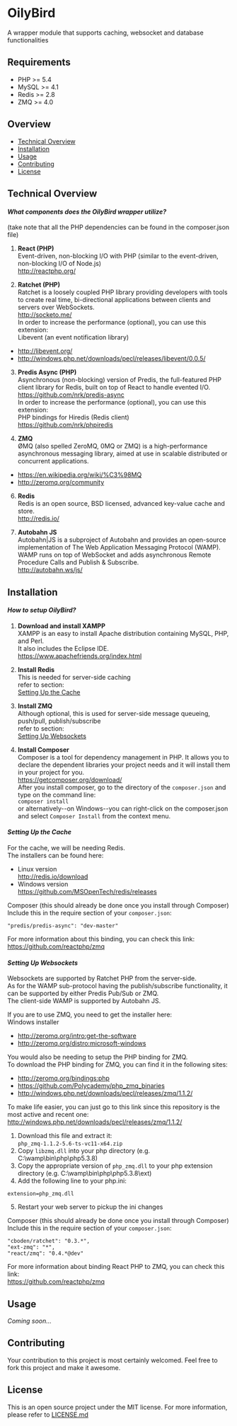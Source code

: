 # OilyBird
A wrapper module that supports caching, websocket and database functionalities

## Requirements
* PHP >= 5.4
* MySQL >= 4.1
* Redis >= 2.8
* ZMQ >= 4.0

## Overview
* [Technical Overview](#technical-overview)
* [Installation](#installation)
* [Usage](#usage)
* [Contributing](#contributing)
* [License](#license)

## Technical Overview
#### *What components does the OilyBird wrapper utilize?*
(take note that all the PHP dependencies can be found in the composer.json file)

1. **React (PHP)**  
Event-driven, non-blocking I/O with PHP (similar to the event-driven, non-blocking I/O of Node.js)  
http://reactphp.org/  

2. **Ratchet (PHP)**  
Ratchet is a loosely coupled PHP library providing developers with tools to create real time, bi-directional applications between clients and servers over WebSockets.  
http://socketo.me/  
In order to increase the performance (optional), you can use this extension:  
Libevent (an event notification library)  
  * http://libevent.org/  
  * http://windows.php.net/downloads/pecl/releases/libevent/0.0.5/  

3. **Predis Async (PHP)**  
Asynchronous (non-blocking) version of Predis, the full-featured PHP client library for Redis, built on top of React to handle evented I/O.  
https://github.com/nrk/predis-async  
In order to increase the performance (optional), you can use this extension:    
PHP bindings for Hiredis (Redis client)  
https://github.com/nrk/phpiredis

5. **ZMQ**  
ØMQ (also spelled ZeroMQ, 0MQ or ZMQ) is a high-performance asynchronous messaging library, aimed at use in scalable distributed or concurrent applications.  
  * https://en.wikipedia.org/wiki/%C3%98MQ  
  * http://zeromq.org/community  

6. **Redis**  
Redis is an open source, BSD licensed, advanced key-value cache and store.  
http://redis.io/  

7. **Autobahn JS**  
Autobahn|JS is a subproject of Autobahn and provides an open-source implementation of The Web Application Messaging Protocol (WAMP).  
WAMP runs on top of WebSocket and adds asynchronous Remote Procedure Calls and Publish & Subscribe.  
http://autobahn.ws/js/

## Installation
#### *How to setup OilyBird?*

1. **Download and install XAMPP**  
XAMPP is an easy to install Apache distribution containing MySQL, PHP, and Perl.  
It also includes the Eclipse IDE.  
https://www.apachefriends.org/index.html

2. **Install Redis**  
This is needed for server-side caching  
refer to section:  
[Setting Up the Cache](#setting-up-the-cache)

3. **Install ZMQ**  
Although optional, this is used for server-side message queueing, push/pull, publish/subscribe  
refer to section:  
[Setting Up Websockets](#setting-up-websockets)

4. **Install Composer**  
Composer is a tool for dependency management in PHP. It allows you to declare the dependent libraries your project needs and it will install them in your project for you.  
https://getcomposer.org/download/  
After you install composer, go to the directory of the `composer.json` and type on the command line:  
`composer install`  
or alternatively--on Windows--you can right-click on the composer.json and select `Composer Install` from the context menu.  

#### *Setting Up the Cache*

For the cache, we will be needing Redis.  
The installers can be found here:
* Linux version  
http://redis.io/download  
* Windows version  
https://github.com/MSOpenTech/redis/releases  

Composer (this should already be done once you install through Composer)  
Include this in the require section of your `composer.json`:  
```
"predis/predis-async": "dev-master"
```
For more information about this binding, you can check this link:  
https://github.com/reactphp/zmq

#### *Setting Up Websockets*

Websockets are supported by Ratchet PHP from the server-side.   
As for the WAMP sub-protocol having the publish/subscribe functionality, it can be supported by either Predis Pub/Sub or ZMQ.  
The client-side WAMP is supported by Autobahn JS.

If you are to use ZMQ, you need to get the installer here:  
Windows installer  
* http://zeromq.org/intro:get-the-software  
* http://zeromq.org/distro:microsoft-windows  

You would also be needing to setup the PHP binding for ZMQ.  
To download the PHP binding for ZMQ, you can find it in the following sites:  
* http://zeromq.org/bindings:php  
* https://github.com/Polycademy/php_zmq_binaries  
* http://windows.php.net/downloads/pecl/releases/zmq/1.1.2/ 

To make life easier, you can just go to this link since this repository is the most active and recent one:  
http://windows.php.net/downloads/pecl/releases/zmq/1.1.2/  
  1. Download this file and extract it:  
  `php_zmq-1.1.2-5.6-ts-vc11-x64.zip`  
  2. Copy `libzmq.dll` into your php directory (e.g. C:\wamp\bin\php\php5.3.8\)  
  3. Copy the appropriate version of `php_zmq.dll` to your php extension directory (e.g. C:\wamp\bin\php\php5.3.8\ext)
  4. Add the following line to your php.ini:  
  ```
  extension=php_zmq.dll
  ```
  5. Restart your web server to pickup the ini changes

Composer (this should already be done once you install through Composer)  
Include this in the require section of your `composer.json`:  
```
"cboden/ratchet": "0.3.*",
"ext-zmq": "*",
"react/zmq": "0.4.*@dev"
```
For more information about binding React PHP to ZMQ, you can check this link:  
https://github.com/reactphp/zmq

## Usage
*Coming soon...*

## Contributing
Your contribution to this project is most certainly welcomed.
Feel free to fork this project and make it awesome.

## License
This is an open source project under the MIT license.  For more information, please refer to [LICENSE.md](LICENSE.md)
